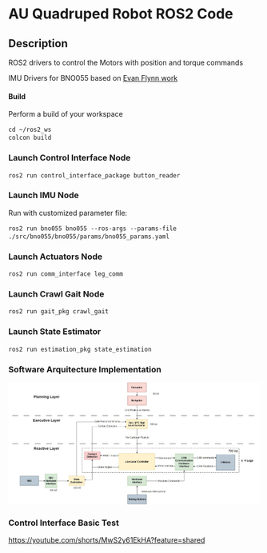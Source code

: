 # AU Quadruped Robot ROS2 Code

## Description
ROS2 drivers to control the Motors with position and torque commands

IMU Drivers for BNO055 based on [Evan Flynn work](https://github.com/flynneva/bno055)



#### Build
   
Perform a build of your workspace
    
    cd ~/ros2_ws
    colcon build




### Launch Control Interface Node

    ros2 run control_interface_package button_reader

### Launch IMU Node
Run with customized parameter file:

    ros2 run bno055 bno055 --ros-args --params-file ./src/bno055/bno055/params/bno055_params.yaml
    


### Launch Actuators Node

    ros2 run comm_interface leg_comm


### Launch Crawl Gait Node

    ros2 run gait_pkg crawl_gait
    
    
### Launch State Estimator

    ros2 run estimation_pkg state_estimation
    
    
### Software Arquitecture Implementation

![Control Arquitecture](Robot_Software_Arquitecture.jpg)


### Control Interface Basic Test
https://youtube.com/shorts/MwS2y61EkHA?feature=shared

